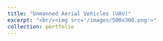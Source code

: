 ```yaml
---
title: "Unmanned Aerial Vehicles (UAV)"
excerpt: "<br/><img src='/images/500x300.png'>"
collection: portfolio
---
```



